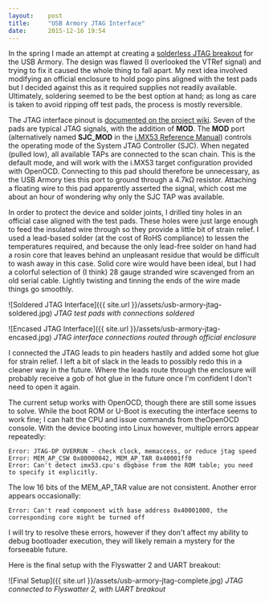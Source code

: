 ```yaml
---
layout:    post
title:     "USB Armory JTAG Interface"
date:      2015-12-16 19:54
---
```


In the spring I made an attempt at creating a [solderless JTAG breakout][fail] for the USB Armory. The design was flawed (I
overlooked the VTRef signal) and trying to fix it caused the whole thing to fall apart. My next idea involved modifying an
official enclosure to hold pogo pins aligned with the test pads but I decided against this as it required supplies not
readily available. Ultimately, soldering seemed to be the best option at hand; as long as care is taken to avoid ripping off
test pads, the process is mostly reversible.

[fail]: https://twitter.com/0x56/status/582445071762477056

The JTAG interface pinout is [documented on the project wiki][usbarmory-wiki-jtag]. Seven of the pads are typical JTAG
signals, with the addition of **MOD**. The **MOD** port (alternatively named **SJC_MOD** in the
[i.MX53 Reference Manual][iMX53RM-pdf]) controls the operating mode of the System JTAG Controller (SJC). When negated
(pulled low), all available TAPs are connected to the scan chain. This is the default mode, and will work with the i.MX53
target configuration provided with OpenOCD. Connecting to this pad should therefore be unnecessary, as the USB Armory ties
this port to ground through a 4.7kΩ resistor. Attaching a floating wire to this pad apparently asserted the signal, which
cost me about an hour of wondering why only the SJC TAP was available.

[usbarmory-wiki-jtag]: https://github.com/inversepath/usbarmory/wiki/JTAG
[iMX53RM-pdf]: https://cache.freescale.com/files/32bit/doc/ref_manual/iMX53RM.pdf

In order to protect the device and solder joints, I drilled tiny holes in an official case aligned with the test pads. These
holes were just large enough to feed the insulated wire through so they provide a little bit of strain relief. I used a
lead-based solder (at the cost of RoHS compliance) to lessen the temperatures required, and because the only lead-free
solder on hand had a rosin core that leaves behind an unpleasant residue that would be difficult to wash away in this case.
Solid core wire would have been ideal, but I had a colorful selection of (I think) 28 gauge stranded wire scavenged from an
old serial cable. Lightly twisting and tinning the ends of the wire made things go smoothly.

![Soldered JTAG Interface]({{ site.url }}/assets/usb-armory-jtag-soldered.jpg)
_JTAG test pads with connections soldered_

![Encased JTAG Interface]({{ site.url }}/assets/usb-armory-jtag-encased.jpg)
_JTAG interface connections routed through official enclosure_

I connected the JTAG leads to pin headers hastily and added some hot glue for strain relief. I left a bit of slack in the
leads to possibly redo this in a cleaner way in the future. Where the leads route through the enclosure will probably
receive a gob of hot glue in the future once I'm confident I don't need to open it again.

The current setup works with OpenOCD, though there are still some issues to solve. While the boot ROM or U-Boot is executing
the interface seems to work fine; I can halt the CPU and issue commands from theOpenOCD console. With the device booting
into Linux however, multiple errors appear repeatedly:

~~~
Error: JTAG-DP OVERRUN - check clock, memaccess, or reduce jtag speed
Error: MEM_AP_CSW 0x80000042, MEM_AP_TAR 0x40001ff0
Error: Can't detect imx53.cpu's dbgbase from the ROM table; you need to specify it explicitly.
~~~

The low 16 bits of the MEM_AP_TAR value are not consistent. Another error appears occasionally:

~~~
Error: Can't read component with base address 0x40001000, the corresponding core might be turned off
~~~

I will try to resolve these errors, however if they don't affect my ability to debug bootloader execution, they will likely
remain a mystery for the forseeable future.

Here is the final setup with the Flyswatter 2 and UART breakout:

![Final Setup]({{ site.url }}/assets/usb-armory-jtag-complete.jpg)
_JTAG connected to Flyswatter 2, with UART breakout_
